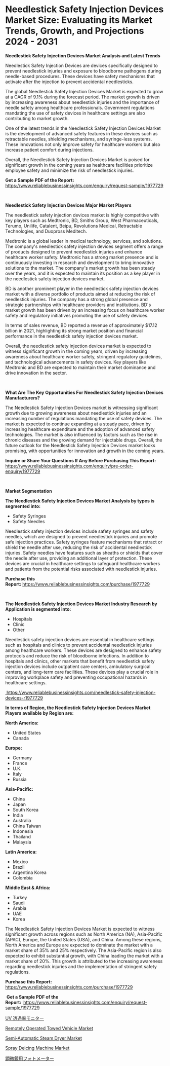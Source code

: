<p><h1>Needlestick Safety Injection Devices Market Size: Evaluating its Market Trends, Growth, and Projections 2024 - 2031</h1></p><p><strong>Needlestick Safety Injection Devices Market Analysis and Latest Trends</strong></p>
<p><p>Needlestick Safety Injection Devices are devices specifically designed to prevent needlestick injuries and exposure to bloodborne pathogens during needle-based procedures. These devices have safety mechanisms that activate after the injection to prevent accidental needlesticks.</p><p>The global Needlestick Safety Injection Devices Market is expected to grow at a CAGR of 9.1% during the forecast period. The market growth is driven by increasing awareness about needlestick injuries and the importance of needle safety among healthcare professionals. Government regulations mandating the use of safety devices in healthcare settings are also contributing to market growth.</p><p>One of the latest trends in the Needlestick Safety Injection Devices Market is the development of advanced safety features in these devices such as retractable needles, shielding mechanisms, and syringe-less systems. These innovations not only improve safety for healthcare workers but also increase patient comfort during injections.</p><p>Overall, the Needlestick Safety Injection Devices Market is poised for significant growth in the coming years as healthcare facilities prioritize employee safety and minimize the risk of needlestick injuries.</p></p>
<p><strong>Get a Sample PDF of the Report:&nbsp;</strong> <a href="https://www.reliablebusinessinsights.com/enquiry/request-sample/1977729">https://www.reliablebusinessinsights.com/enquiry/request-sample/1977729</a></p>
<p>&nbsp;</p>
<p><strong>Needlestick Safety Injection Devices Major Market Players</strong></p>
<p><p>The needlestick safety injection devices market is highly competitive with key players such as Medtronic, BD, Smiths Group, West Pharmaceuticals, Terumo, Unilife, Catalent, Beipu, Revolutions Medical, Retractable Technologies, and Duopross Meditech.</p><p>Medtronic is a global leader in medical technology, services, and solutions. The company's needlestick safety injection devices segment offers a range of products designed to prevent needlestick injuries and enhance healthcare worker safety. Medtronic has a strong market presence and is continuously investing in research and development to bring innovative solutions to the market. The company's market growth has been steady over the years, and it is expected to maintain its position as a key player in the needlestick safety injection devices market.</p><p>BD is another prominent player in the needlestick safety injection devices market with a diverse portfolio of products aimed at reducing the risk of needlestick injuries. The company has a strong global presence and strategic partnerships with healthcare providers and institutions. BD's market growth has been driven by an increasing focus on healthcare worker safety and regulatory initiatives promoting the use of safety devices.</p><p>In terms of sales revenue, BD reported a revenue of approximately $17.12 billion in 2021, highlighting its strong market position and financial performance in the needlestick safety injection devices market.</p><p>Overall, the needlestick safety injection devices market is expected to witness significant growth in the coming years, driven by increasing awareness about healthcare worker safety, stringent regulatory guidelines, and technological advancements in safety devices. Key players like Medtronic and BD are expected to maintain their market dominance and drive innovation in the sector.</p></p>
<p>&nbsp;</p>
<p><strong>What Are The Key Opportunities For Needlestick Safety Injection Devices Manufacturers?</strong></p>
<p><p>The Needlestick Safety Injection Devices market is witnessing significant growth due to growing awareness about needlestick injuries and an increasing number of regulations mandating the use of safety devices. The market is expected to continue expanding at a steady pace, driven by increasing healthcare expenditure and the adoption of advanced safety technologies. The market is also influenced by factors such as the rise in chronic diseases and the growing demand for injectable drugs. Overall, the future outlook for the Needlestick Safety Injection Devices market looks promising, with opportunities for innovation and growth in the coming years.</p></p>
<p><strong>Inquire or Share Your Questions If Any Before Purchasing This Report:</strong> <a href="https://www.reliablebusinessinsights.com/enquiry/pre-order-enquiry/1977729">https://www.reliablebusinessinsights.com/enquiry/pre-order-enquiry/1977729</a></p>
<p>&nbsp;</p>
<p><strong>Market Segmentation</strong></p>
<p><strong>The Needlestick Safety Injection Devices Market Analysis by types is segmented into:</strong></p>
<p><ul><li>Safety Syringes</li><li>Safety Needles</li></ul></p>
<p><p>Needlestick safety injection devices include safety syringes and safety needles, which are designed to prevent needlestick injuries and promote safe injection practices. Safety syringes feature mechanisms that retract or shield the needle after use, reducing the risk of accidental needlestick injuries. Safety needles have features such as sheaths or shields that cover the needle after use, providing an additional layer of protection. These devices are crucial in healthcare settings to safeguard healthcare workers and patients from the potential risks associated with needlestick injuries.</p></p>
<p><strong>Purchase this Report:&nbsp;</strong><a href="https://www.reliablebusinessinsights.com/purchase/1977729">https://www.reliablebusinessinsights.com/purchase/1977729</a></p>
<p>&nbsp;</p>
<p><strong>The Needlestick Safety Injection Devices Market Industry Research by Application is segmented into:</strong></p>
<p><ul><li>Hospitals</li><li>Clinic</li><li>Other</li></ul></p>
<p><p>Needlestick safety injection devices are essential in healthcare settings such as hospitals and clinics to prevent accidental needlestick injuries among healthcare workers. These devices are designed to enhance safety protocols and reduce the risk of bloodborne infections. In addition to hospitals and clinics, other markets that benefit from needlestick safety injection devices include outpatient care centers, ambulatory surgical centers, and long-term care facilities. These devices play a crucial role in improving workplace safety and preventing occupational hazards in healthcare settings.</p></p>
<p><a href="https://www.reliablebusinessinsights.com/needlestick-safety-injection-devices-r1977729">&nbsp;https://www.reliablebusinessinsights.com/needlestick-safety-injection-devices-r1977729</a></p>
<p><strong>In terms of Region, the Needlestick Safety Injection Devices Market Players available by Region are:</strong></p>
<p>
    <p> <strong> North America: </strong>
        <ul>
            <li>United States</li>
            <li>Canada</li>
        </ul>
        </p> 
    <p> <strong> Europe: </strong>
        <ul>
            <li>Germany</li>
            <li>France</li>
            <li>U.K.</li>
            <li>Italy</li>
            <li>Russia</li>
        </ul>
        </p> 
    <p> <strong> Asia-Pacific: </strong>
        <ul>
            <li>China</li>
            <li>Japan</li>
            <li>South Korea</li>
            <li>India</li>
            <li>Australia</li>
            <li>China Taiwan</li>
            <li>Indonesia</li>
            <li>Thailand</li>
            <li>Malaysia</li>
        </ul>
        </p> 
    <p> <strong> Latin America: </strong>
        <ul>
            <li>Mexico</li>
            <li>Brazil</li>
            <li>Argentina Korea</li>
            <li>Colombia</li>
        </ul>
        </p> 
    <p> <strong> Middle East & Africa: </strong>
        <ul>
            <li>Turkey</li>
            <li>Saudi</li>
            <li>Arabia</li>
            <li>UAE</li>
            <li>Korea</li>
        </ul>
    </p>
    </p>
<p><p>The Needlestick Safety Injection Devices Market is expected to witness significant growth across regions such as North America (NA), Asia-Pacific (APAC), Europe, the United States (USA), and China. Among these regions, North America and Europe are expected to dominate the market with a market share of 35% and 25% respectively. The Asia-Pacific region is also expected to exhibit substantial growth, with China leading the market with a market share of 20%. This growth is attributed to the increasing awareness regarding needlestick injuries and the implementation of stringent safety regulations.</p></p>
<p><strong>Purchase this Report: </strong><a href="https://www.reliablebusinessinsights.com/purchase/1977729">https://www.reliablebusinessinsights.com/purchase/1977729</a></p>
<p>&nbsp;<strong>Get a Sample PDF of the Report:&nbsp;&nbsp;</strong><a href="https://www.reliablebusinessinsights.com/enquiry/request-sample/1977729">https://www.reliablebusinessinsights.com/enquiry/request-sample/1977729</a></p>
<p><strong></strong></p>
<p><p><a href="https://github.com/tanyaali3/Market-Research-Report-List-2/blob/main/6046844170303.md">UV 透過率モニター</a></p><p><a href="https://github.com/dmmanir420/Market-Research-Report-List-1/blob/main/remotely-operated-towed-vehicle-market.md">Remotely Operated Towed Vehicle Market</a></p><p><a href="https://issuu.com/reportprime-2/docs/semi-automatic-steam-dryer-market-size-2030.pptx">Semi-Automatic Steam Dryer Market</a></p><p><a href="https://github.com/pennyaldbrittonh658/Market-Research-Report-List-1/blob/main/spray-deicing-machine-market.md">Spray Deicing Machine Market</a></p><p><a href="https://github.com/DwightHuels1/Market-Research-Report-List-1/blob/main/5311755170304.md">顕微鏡用フォトメーター</a></p></p>